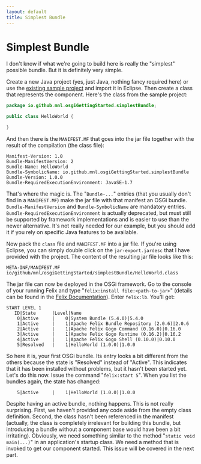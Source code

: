 ```yaml
---
layout: default
title: Simplest Bundle
---
```


# Simplest Bundle

I don't know if what we're going to build here is really the "simplest" possible bundle. But it is definitely very simple.

Create a new Java project (yes, just Java, nothing fancy required here) or use the [existing sample project](https://github.com/mnlipp/osgi-getting-started/tree/master/SimplestBundle) and import it in Eclipse. Then create a class that represents the component. Here's the class from the sample project:

```java
package io.github.mnl.osgiGettingStarted.simplestBundle;

public class HelloWorld {

}
```

And then there is the `MANIFEST.MF` that goes into the jar file together with the result of the compilation (the class file):

```
Manifest-Version: 1.0
Bundle-ManifestVersion: 2
Bundle-Name: HelloWorld
Bundle-SymbolicName: io.github.mnl.osgiGettingStarted.simplestBundle
Bundle-Version: 1.0.0
Bundle-RequiredExecutionEnvironment: JavaSE-1.7
```

That's where the magic is. The "`Bundle-...`" entries (that you usually don't find in a `MANIFEST.MF`) make the jar file with that manifest an OSGi bundle. `Bundle-ManifestVersion` and `Bundle-SymbolicName` are mandatory entries. `Bundle-RequiredExecutionEnvironment` is actually deprecated, but must still be supported by framework implementations and is easier to use than the newer alternative. It's not really needed for our example, but you should add it if you rely on specific Java features to be available.

Now pack the `class` file and `MANIFEST.MF` into a jar file. If you're using Eclipse, you can simply double click on the `jar-export.jardesc` that I have provided with the project. The content of the resulting jar file looks like this:

```
META-INF/MANIFEST.MF
io/github/mnl/osgiGettingStarted/simplestBundle/HelloWorld.class
```

The jar file can now be deployed in the OSGi framework. Go to the console of your running Felix and type "`felix:install file:<path-to-jar>`" (details can be found in the [Felix Documentation](http://felix.apache.org/documentation/subprojects/apache-felix-framework/apache-felix-framework-usage-documentation.html#installing-bundles)). Enter `felix:lb`. You'll get:

```
START LEVEL 1
   ID|State      |Level|Name
    0|Active     |    0|System Bundle (5.4.0)|5.4.0
    1|Active     |    1|Apache Felix Bundle Repository (2.0.6)|2.0.6
    2|Active     |    1|Apache Felix Gogo Command (0.16.0)|0.16.0
    3|Active     |    1|Apache Felix Gogo Runtime (0.16.2)|0.16.2
    4|Active     |    1|Apache Felix Gogo Shell (0.10.0)|0.10.0
    5|Resolved   |    1|HelloWorld (1.0.0)|1.0.0
```

So here it is, your first OSGi bundle. Its entry looks a bit different from the others because the state is "Resolved" instead of "Active". This indicates that it has been installed without problems, but it hasn't been started yet. Let's do this now. Issue the command "`felix:start 5`". When you list the bundles again, the state has changed:

```
    5|Active     |    1|HelloWorld (1.0.0)|1.0.0
```

Despite having an active bundle, nothing happens. This is not really surprising. First, we haven't provided any code aside from the empty class definition. Second, the class hasn't been referenced in the manifest (actually, the class is completely irrelevant for building this bundle, but introducing a bundle without a component base would have been a bit irritating). Obviously, we need something similar to the method "`static void main(...)`" in an application's startup class. We need a method that is invoked to get our component started. This issue will be covered in the next part.